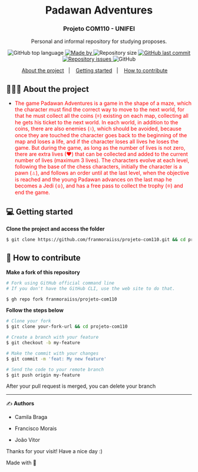 <h1 align="center">
  Padawan Adventures
</h1>

<h3 align="center">
    Projeto COM110 - UNIFEI
</h3>

<p align="center">Personal and informal repository for studying proposes.</p>

<p align="center">
  <img alt="GitHub top language" src="https://img.shields.io/github/languages/top/franmoraiiss/projeto-com110">

  <a href="https://www.linkedin.com/in/franmorais/">
    <img alt="Made by" src="https://img.shields.io/badge/made%20by-Francisco%20Morais-gree">
  </a>
  
  <img alt="Repository size" src="https://img.shields.io/github/repo-size/franmoraiiss/projeto-com110">
  
  <a href="https://github.com/franmoraiiss/projeto-com110/commits/master">
    <img alt="GitHub last commit" src="https://img.shields.io/github/last-commit/franmoraiiss/projeto-com110">
  </a>
  
  <a href="https://github.com/franmoraiiss/projeto-com110/issues">
    <img alt="Repository issues" src="https://img.shields.io/github/issues/franmoraiiss/projeto-com110">
  </a>
  
  <img alt="GitHub" src="https://img.shields.io/github/license/franmoraiiss/projeto-com110">
</p>

<p align="center">
  <a href="#-about-the-project">About the project</a>&nbsp;&nbsp;&nbsp;|&nbsp;&nbsp;&nbsp;
  <a href="#-getting-started">Getting started</a>&nbsp;&nbsp;&nbsp;|&nbsp;&nbsp;&nbsp;
  <a href="#-how-to-contribute">How to contribute</a>&nbsp;&nbsp;&nbsp;&nbsp;&nbsp;&nbsp;
</p>

## 👨🏻‍💻 About the project

- <p style="color: red;">The game Padawan Adventures is a game in the shape of a maze, which the character must find the correct way to move to the next world, for that he must collect all the coins (⍟) existing on each map, collecting all he gets his ticket to the next world. In each world, in addition to the coins, there are also enemies (☠), which should be avoided, because once they are touched the character goes back to the beginning of the map and loses a life, and if the character loses all lives he loses the game. But during the game, as long as the number of lives is not zero, there are extra lives (❤) that can be collected and added to the current number of lives (maximum 3 lives). The characters evolve at each level, following the base of the chess characters, initially the character is a pawn (♙), and follows an order until at the last level, when the objective is reached and the young Padawan advances on the last map he becomes a Jedi (♔), and has a free pass to collect the trophy (❄) and end the game.</p>

## 💻 Getting started

**Clone the project and access the folder**

```bash
$ git clone https://github.com/franmoraiiss/projeto-com110.git && cd projeto-com110
```

## 🤔 How to contribute

**Make a fork of this repository**

```bash
# Fork using GitHub official command line
# If you don't have the GitHub CLI, use the web site to do that.

$ gh repo fork franmoraiiss/projeto-com110
```

**Follow the steps below**

```bash
# Clone your fork
$ git clone your-fork-url && cd projeto-com110

# Create a branch with your feature
$ git checkout -b my-feature

# Make the commit with your changes
$ git commit -m 'feat: My new feature'

# Send the code to your remote branch
$ git push origin my-feature
```

After your pull request is merged, you can delete your branch

---

✍️ **Authors**

- <p>Camila Braga</p>
- <p>Francisco Morais</p>
- <p>João Vitor</p>
Thanks for your visit! Have a nice day :)


Made with 💜
